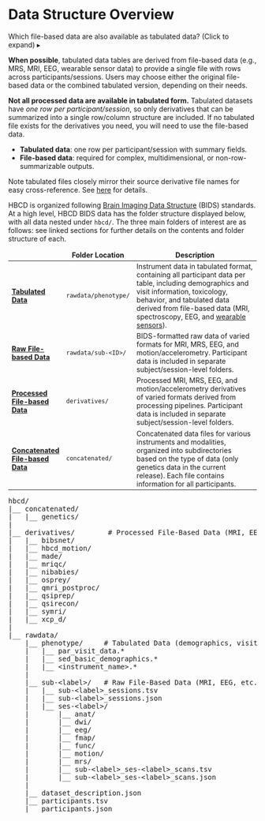 
# Data Structure Overview

<p>
<div id="warning" class="warning-banner" onclick="toggleCollapse(this)">
  <span class="emoji"><i class="fas fa-exclamation-circle"></i></span>
  <span class="text-with-link">
  <span class="text">Which file-based data are also available as tabulated data? <span class="hint">(Click to expand)</span></span>
  <a class="anchor-link" href="#warning" title="Copy link">
  <i class="fa-solid fa-link"></i>
  </a>
  </span>
  <span class="arrow">▸</span>
</div>
<div class="warning-collapsible-content">
<p><strong>When possible</strong>, tabulated data tables are derived from file-based data (e.g., MRS, MRI, EEG, wearable sensor data) to provide a single file with rows across participants/sessions. Users may choose either the original file-based data or the combined tabulated version, depending on their needs.</p>
<p><strong>Not all processed data are available in tabulated form.</strong> Tabulated datasets have <em>one row per participant/session</em>, so only derivatives that can be summarized into a single row/column structure are included. If no tabulated file exists for the derivatives you need, you will need to use the file-based data.</p>
<ul>
<li><strong>Tabulated data</strong>: one row per participant/session with summary fields.</li>
<li><strong>File-based data</strong>: required for complex, multidimensional, or non-row-summarizable outputs.</li>
</ul>
<p>Note tabulated files closely mirror their source derivative file names for easy cross-reference. See <a href="../../access/metadata/#exceptions-mri" target="_blank">here</a> for details.</p>
</div>
</p>

HBCD is organized following [Brain Imaging Data Structure](https://bids-specification.readthedocs.io/en/stable/) (BIDS) standards. At a high level, HBCD BIDS data has the folder structure displayed below, with all data nested under `hbcd/`. The three main folders of interest are as follows: see linked sections for further details on the contents and folder structure of each.

<table class="table-no-vertical-lines" style="width: 100%; border-collapse: collapse; table-layout: fixed; font-size: 14px;">
<thead>
<tr>
<td style="width: 10%;">&nbsp;</td>
<td style="width: 10%; text-align: center;"><b>Folder Location</b></td>
<td style="width: 70%; text-align: center;"><b>Description</b></td>
</tr>
</thead>
<tbody>
<tr>
<td><strong><a href="../phenotypes"><b>Tabulated Data</b></a></strong></td>
<td><code>rawdata/phenotype/</code></td>
<td style="word-wrap: break-word; white-space: normal;">Instrument data in tabulated format, containing all participant data per table, including demographics and visit information, toxicology, behavior, and tabulated data derived from file-based data (MRI, spectroscopy, EEG, and <a href="../../instruments/sensors/wearsensors">wearable sensors</a>).</td>
</tr>
<tr>
<td><strong><a href="../rawbids"><b>Raw File-based Data</b></a></strong></td>
<td><code>rawdata/sub-&lt;ID&gt;/</code></td>
<td style="word-wrap: break-word; white-space: normal;">BIDS-formatted raw data of varied formats for MRI, MRS, EEG, and motion/accelerometry. Participant data is included in separate subject/session-level folders.</td>
</tr>
<tr>
<td><strong><a href="../derivatives"><b>Processed File-based Data</b></a></strong></td>
<td><code>derivatives/</code></td>
<td style="word-wrap: break-word; white-space: normal;">Processed MRI, MRS, EEG, and motion/accelerometry derivatives of varied formats derived from processing pipelines. Participant data is included in separate subject/session-level folders.</td>
</tr>
<tr>
<td><strong><a href="../concat"><b>Concatenated File-based Data</b></a></strong></td>
<td><code>concatenated/</code></td>
<td style="word-wrap: break-word; white-space: normal;">Concatenated data files for various instruments and modalities, organized into subdirectories based on the type of data (only genetics data in the current release). Each file contains information for all participants.</td>
</tr>
</tbody>
</table>

<pre class="folder-tree">
hbcd/
|__ concatenated/
|   |__ genetics/
|
|__ derivatives/        <span class="hashtag"># Processed File-Based Data (MRI, EEG, etc.)</span>
|   |__ bibsnet/
|   |__ hbcd_motion/
|   |__ made/
|   |__ mriqc/
|   |__ nibabies/
|   |__ osprey/
|   |__ qmri_postproc/
|   |__ qsiprep/
|   |__ qsirecon/
|   |__ symri/
|   |__ xcp_d/
|
|__ rawdata/ 
    |__ phenotype/     <span class="hashtag"># Tabulated Data (demographics, visit info, behavior, etc.)</span>
    |   |__ par_visit_data.*
    |   |__ sed_basic_demographics.*
    |   |__ <span class="placeholder">&lt;instrument_name&gt;</span>.*
    |
    |__ sub-<span class="label">&lt;label&gt;</span>/   <span class="hashtag"># Raw File-Based Data (MRI, EEG, etc.)</span>
    |   |__ sub-<span class="label">&lt;label&gt;</span>_sessions.tsv
    |   |__ sub-<span class="label">&lt;label&gt;</span>_sessions.json
    |   |__ ses-<span class="label">&lt;label&gt;</span>/
    |       |__ anat/
    |       |__ dwi/
    |       |__ eeg/
    |       |__ fmap/
    |       |__ func/
    |       |__ motion/
    |       |__ mrs/
    |       |__ sub-<span class="label">&lt;label&gt;</span>_ses-<span class="label">&lt;label&gt;</span>_scans.tsv
    |       |__ sub-<span class="label">&lt;label&gt;</span>_ses-<span class="label">&lt;label&gt;</span>_scans.json
    |
    |__ dataset_description.json
    |__ participants.tsv
    |__ participants.json 
</pre>
<br>
